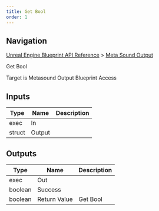 ```yaml
---
title: Get Bool
order: 1
---
```

## Navigation

[Unreal Engine Blueprint API Reference](https://dev.epicgames.com/documentation/en-us/unreal-engine/BlueprintAPI) > [Meta Sound Output](https://dev.epicgames.com/documentation/en-us/unreal-engine/BlueprintAPI/MetaSoundOutput)

Get Bool

Target is Metasound Output Blueprint Access

## Inputs

| Type | Name | Description |
| --- | --- | --- |
| exec | In |  |
| struct | Output |  |

## Outputs

| Type | Name | Description |
| --- | --- | --- |
| exec | Out |  |
| boolean | Success |  |
| boolean | Return Value | Get Bool |
